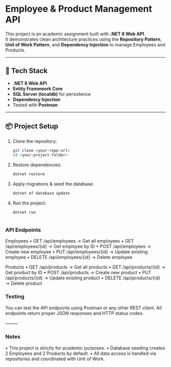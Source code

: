 # Employee & Product Management API

This project is an academic assignment built with **.NET 8 Web API**.  
It demonstrates clean architecture practices using the **Repository Pattern**, **Unit of Work Pattern**, and **Dependency Injection** to manage Employees and Products.

---

## 🚀 Tech Stack
- **.NET 8 Web API**
- **Entity Framework Core**
- **SQL Server (localdb)** for persistence
- **Dependency Injection**
- Tested with **Postman**

---

## 📦 Project Setup

1. Clone the repository:
   ```bash
   git clone <your-repo-url>
   cd <your-project-folder>

2. Restore dependencies:
   ```bash
   dotnet restore

3. Apply migrations & seed the database:
   ```bash
   dotnet ef database update

4. Run the project:
   ```bash
   dotnet run



### API Endpoints

Employees
•	GET /api/employees → Get all employees
•	GET /api/employees/{id} → Get employee by ID
•	POST /api/employees → Create new employee
•	PUT /api/employees/{id} → Update existing employee
•	DELETE /api/employees/{id} → Delete employee

Products
•	GET /api/products → Get all products
•	GET /api/products/{id} → Get product by ID
•	POST /api/products → Create new product
•	PUT /api/products/{id} → Update existing product
•	DELETE /api/products/{id} → Delete product


### Testing

You can test the API endpoints using Postman or any other REST client.
All endpoints return proper JSON responses and HTTP status codes.

⸻

### Notes
•	This project is strictly for academic purposes.
•	Database seeding creates 2 Employees and 2 Products by default.
•	All data access is handled via repositories and coordinated with Unit of Work.